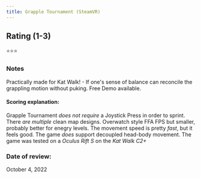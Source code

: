 ```yaml
---
title: Grapple Tournament (SteamVR)
---
```


## Rating (1-3)
⭐⭐⭐

### Notes
Practically made for Kat Walk! - If one's sense of balance can reconcile the grappling motion without puking. Free Demo available.

#### Scoring explanation:
Grapple Tournament *does not require* a Joystick Press in order to sprint.
There *are multiple* clean map designs. Overwatch style FFA FPS but smaller, probably better for enegry levels.
The movement speed is pretty *fast*, but it feels good.
The game *does* support decoupled head-body movement.
The game was tested on a *Oculus Rift S* on the *Kat Walk C2+* 

### Date of review:
October 4, 2022
